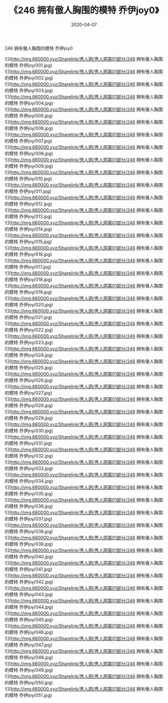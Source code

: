 ﻿---
layout: post
title:  《246 拥有傲人胸围的模特 乔伊joy0》
date:   2020-04-07
img: http://img.660000.xyz/Sharelink/秀人网/秀人网第01部分/246 拥有傲人胸围的模特 乔伊joy0/000.jpg
categories: [美女, 清纯, 唯美]
---

246 拥有傲人胸围的模特 乔伊joy0

  ![](http://img.660000.xyz/Sharelink/秀人网/秀人网第01部分/246 拥有傲人胸围的模特 乔伊joy/001.jpg) <br> ![](http://img.660000.xyz/Sharelink/秀人网/秀人网第01部分/246 拥有傲人胸围的模特 乔伊joy/002.jpg) <br> ![](http://img.660000.xyz/Sharelink/秀人网/秀人网第01部分/246 拥有傲人胸围的模特 乔伊joy/003.jpg) <br> ![](http://img.660000.xyz/Sharelink/秀人网/秀人网第01部分/246 拥有傲人胸围的模特 乔伊joy/004.jpg) <br> ![](http://img.660000.xyz/Sharelink/秀人网/秀人网第01部分/246 拥有傲人胸围的模特 乔伊joy/005.jpg) <br> ![](http://img.660000.xyz/Sharelink/秀人网/秀人网第01部分/246 拥有傲人胸围的模特 乔伊joy/006.jpg) <br> ![](http://img.660000.xyz/Sharelink/秀人网/秀人网第01部分/246 拥有傲人胸围的模特 乔伊joy/007.jpg) <br> ![](http://img.660000.xyz/Sharelink/秀人网/秀人网第01部分/246 拥有傲人胸围的模特 乔伊joy/008.jpg) <br> ![](http://img.660000.xyz/Sharelink/秀人网/秀人网第01部分/246 拥有傲人胸围的模特 乔伊joy/009.jpg) <br> ![](http://img.660000.xyz/Sharelink/秀人网/秀人网第01部分/246 拥有傲人胸围的模特 乔伊joy/010.jpg) <br> ![](http://img.660000.xyz/Sharelink/秀人网/秀人网第01部分/246 拥有傲人胸围的模特 乔伊joy/011.jpg) <br> ![](http://img.660000.xyz/Sharelink/秀人网/秀人网第01部分/246 拥有傲人胸围的模特 乔伊joy/012.jpg) <br> ![](http://img.660000.xyz/Sharelink/秀人网/秀人网第01部分/246 拥有傲人胸围的模特 乔伊joy/013.jpg) <br> ![](http://img.660000.xyz/Sharelink/秀人网/秀人网第01部分/246 拥有傲人胸围的模特 乔伊joy/014.jpg) <br> ![](http://img.660000.xyz/Sharelink/秀人网/秀人网第01部分/246 拥有傲人胸围的模特 乔伊joy/015.jpg) <br> ![](http://img.660000.xyz/Sharelink/秀人网/秀人网第01部分/246 拥有傲人胸围的模特 乔伊joy/016.jpg) <br> ![](http://img.660000.xyz/Sharelink/秀人网/秀人网第01部分/246 拥有傲人胸围的模特 乔伊joy/017.jpg) <br> ![](http://img.660000.xyz/Sharelink/秀人网/秀人网第01部分/246 拥有傲人胸围的模特 乔伊joy/018.jpg) <br> ![](http://img.660000.xyz/Sharelink/秀人网/秀人网第01部分/246 拥有傲人胸围的模特 乔伊joy/019.jpg) <br> ![](http://img.660000.xyz/Sharelink/秀人网/秀人网第01部分/246 拥有傲人胸围的模特 乔伊joy/020.jpg) <br> ![](http://img.660000.xyz/Sharelink/秀人网/秀人网第01部分/246 拥有傲人胸围的模特 乔伊joy/021.jpg) <br> ![](http://img.660000.xyz/Sharelink/秀人网/秀人网第01部分/246 拥有傲人胸围的模特 乔伊joy/022.jpg) <br> ![](http://img.660000.xyz/Sharelink/秀人网/秀人网第01部分/246 拥有傲人胸围的模特 乔伊joy/023.jpg) <br> ![](http://img.660000.xyz/Sharelink/秀人网/秀人网第01部分/246 拥有傲人胸围的模特 乔伊joy/024.jpg) <br> ![](http://img.660000.xyz/Sharelink/秀人网/秀人网第01部分/246 拥有傲人胸围的模特 乔伊joy/025.jpg) <br> ![](http://img.660000.xyz/Sharelink/秀人网/秀人网第01部分/246 拥有傲人胸围的模特 乔伊joy/026.jpg) <br> ![](http://img.660000.xyz/Sharelink/秀人网/秀人网第01部分/246 拥有傲人胸围的模特 乔伊joy/027.jpg) <br> ![](http://img.660000.xyz/Sharelink/秀人网/秀人网第01部分/246 拥有傲人胸围的模特 乔伊joy/028.jpg) <br> ![](http://img.660000.xyz/Sharelink/秀人网/秀人网第01部分/246 拥有傲人胸围的模特 乔伊joy/029.jpg) <br> ![](http://img.660000.xyz/Sharelink/秀人网/秀人网第01部分/246 拥有傲人胸围的模特 乔伊joy/030.jpg) <br> ![](http://img.660000.xyz/Sharelink/秀人网/秀人网第01部分/246 拥有傲人胸围的模特 乔伊joy/031.jpg) <br> ![](http://img.660000.xyz/Sharelink/秀人网/秀人网第01部分/246 拥有傲人胸围的模特 乔伊joy/032.jpg) <br> ![](http://img.660000.xyz/Sharelink/秀人网/秀人网第01部分/246 拥有傲人胸围的模特 乔伊joy/033.jpg) <br> ![](http://img.660000.xyz/Sharelink/秀人网/秀人网第01部分/246 拥有傲人胸围的模特 乔伊joy/034.jpg) <br> ![](http://img.660000.xyz/Sharelink/秀人网/秀人网第01部分/246 拥有傲人胸围的模特 乔伊joy/035.jpg) <br> ![](http://img.660000.xyz/Sharelink/秀人网/秀人网第01部分/246 拥有傲人胸围的模特 乔伊joy/036.jpg) <br> ![](http://img.660000.xyz/Sharelink/秀人网/秀人网第01部分/246 拥有傲人胸围的模特 乔伊joy/037.jpg) <br> ![](http://img.660000.xyz/Sharelink/秀人网/秀人网第01部分/246 拥有傲人胸围的模特 乔伊joy/038.jpg) <br> ![](http://img.660000.xyz/Sharelink/秀人网/秀人网第01部分/246 拥有傲人胸围的模特 乔伊joy/039.jpg) <br> ![](http://img.660000.xyz/Sharelink/秀人网/秀人网第01部分/246 拥有傲人胸围的模特 乔伊joy/040.jpg) <br> ![](http://img.660000.xyz/Sharelink/秀人网/秀人网第01部分/246 拥有傲人胸围的模特 乔伊joy/041.jpg) <br> ![](http://img.660000.xyz/Sharelink/秀人网/秀人网第01部分/246 拥有傲人胸围的模特 乔伊joy/042.jpg) <br> ![](http://img.660000.xyz/Sharelink/秀人网/秀人网第01部分/246 拥有傲人胸围的模特 乔伊joy/043.jpg) <br> ![](http://img.660000.xyz/Sharelink/秀人网/秀人网第01部分/246 拥有傲人胸围的模特 乔伊joy/044.jpg) <br> ![](http://img.660000.xyz/Sharelink/秀人网/秀人网第01部分/246 拥有傲人胸围的模特 乔伊joy/045.jpg) <br> ![](http://img.660000.xyz/Sharelink/秀人网/秀人网第01部分/246 拥有傲人胸围的模特 乔伊joy/046.jpg) <br> ![](http://img.660000.xyz/Sharelink/秀人网/秀人网第01部分/246 拥有傲人胸围的模特 乔伊joy/047.jpg) <br> ![](http://img.660000.xyz/Sharelink/秀人网/秀人网第01部分/246 拥有傲人胸围的模特 乔伊joy/048.jpg) <br> ![](http://img.660000.xyz/Sharelink/秀人网/秀人网第01部分/246 拥有傲人胸围的模特 乔伊joy/049.jpg) <br> ![](http://img.660000.xyz/Sharelink/秀人网/秀人网第01部分/246 拥有傲人胸围的模特 乔伊joy/050.jpg) <br> ![](http://img.660000.xyz/Sharelink/秀人网/秀人网第01部分/246 拥有傲人胸围的模特 乔伊joy/051.jpg) <br>